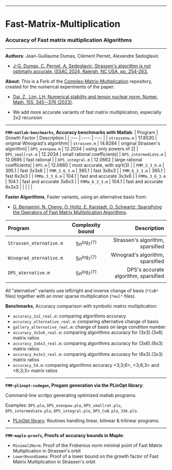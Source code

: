 --------------------------------------------------------------------------------
# Fast-Matrix-Multiplication
### Accuracy of Fast matrix multiplication Algorithms
--------------------------------------------------------------------------------

**Authors**:  Jean-Guillaume Dumas, Clément Pernet, Alexandre Sedoglavic
- [ J-G. Dumas, C. Pernet, A. Sedoglavic; Strassen's algorithm is not optimally accurate, ISSAC 2024, Raleigh, NC USA, pp. 254-263.](https://hal.science/hal-04441653)


**About**:
This is a Fork of the
[Complex-Matrix-Multiplication](https://github.com/zhen06/Complex-Matrix-Multiplication) repository,
created for the numerical experiments of the paper:
- [Dai, Z., Lim, LH; Numerical stability and tensor nuclear norm. Numer. Math. 155, 345--376 (2023)](https://link.springer.com/article/10.1007/s00211-023-01377-5).

- We add more accurate variants of fast matrix multiplication, especially 2x2 recursion



--------------------------------------------------------------------------------
**`FMM-matlab-benchmarks`, Accuracy benchmarks with Matlab**:
| Program | Growth Factor | Description |
| :---    |     :---:     |        ---: |
| `strassenw.m` 	| 17.8530 | original Winograd's algorithm|
| `strassen.m` 		| 14.8284 | original Strassen's algorithm|
| `DPS_evenpow.m` 	| 12.2034 | using only powers of 2|
| `DPS_smallrat.m` 	| 12.2034 | small rational coefficients|
| `DPS_intermediate.m` 	| 12.0695 | fast rational |
| `DPS_integral.m` 	| 12.0662 | large rational coefficients|
| `DPS.m` 		| 12.0660 | most accurate, with sqrt(3) |
| `FMM_3_3_6.m`		| 395.1 | fast 3x3x6 |
| `FMM_3_6_3.m`		| 395.1 | fast 3x6x3 |
| `FMM_6_3_3.m`		| 395.1 | fast 6x3x3 |
| `FMMa_3_3_6.m`	| 104.1 | fast and accurate 3x3x6 |
| `FMMa_3_6_3.m`	| 104.1 | fast and accurate 3x6x3 |
| `FMMa_6_3_3.m`	| 104.1 | fast and accurate 6x3x3 |
|  |  |  |



**Faster Algorithms**,
Faster variants, using an alternative basis from:
- [G. Beniamini, N. Cheng, O. Holtz, E. Karstadt, O. Schwartz; Sparsifying the Operators of Fast Matrix Multiplication Algorithms](https://arxiv.org/abs/2008.03759).

| Program | Complexity bound | Description |
| :---    |     :---:     |        ---: |
| `Strassen_aternative.m` | $5n^{\log_2(7)}$ | Strassen's algorithm, sparsified |
| `Winograd_aternative.m` | $5n^{\log_2(7)}$ | Winograd's algorithm, sparsified |
| `DPS_aternative.m` | $5n^{\log_2(7)}$ | DPS's accurate algorithm, sparsified |
|  |  |  |

All "aternative" variants use left/right and inverse change of basis (`*CoB*` files) together with an inner sparse multiplication (`*mul*` files).

**Benchmarks**,
Accuracy comparison with symbolic matrix multiplication:
- `accuracy_2x2_real.m`: comparing algorithms accuracy
- `accuracy_alternative_real.m`: comparing alternative change of basis
- `gallery_alternative_real.m`: change of basis on large condition number
- `accuracy_3x3x6_real.m`: comparing algorithms accuracy for (3x3).(3x6) matrix ratios
- `accuracy_3x6x3_real.m`: comparing algorithms accuracy for (3x6).(6x3) matrix ratios
- `accuracy_6x3x3_real.m`: comparing algorithms accuracy for (6x3).(3x3) matrix ratios
- `accuracy_54.m`: comparing algorithms accuracy <3;3;6>, <3;6;3> and <6;3;3> matrix ratios



--------------------------------------------------------------------------------
**`FMM-plinopt-codegen`, Progam generation via the PLinOpt library**:

Command-line scritps generating optimized matlab programs.

Examples:
`DPS.plo`,
`DPS_evenpow.plo`,
`DPS_smallrat.plo`,
`DPS_intermediate.plo`,
`DPS_integral.plo`,
`DPS_CoB.plo`,
`336.plo`.
- [PLinOpt library](https://github.com/jgdumas/plinopt): Routines handling linear, bilinear & trilinear programs.



--------------------------------------------------------------------------------
**`FMM-maple-proofs`, Proofs of accuracy bounds in Maple**:

- `Minimal2Norm`: Proof of the Frobenius norm minimal point of Fast Matrix Multiplication in Strassen's orbit
- `LowerBoundGamma`: Proof of a lower bound on the growth factor of Fast Matrix Multiplication in Strassen's orbit
